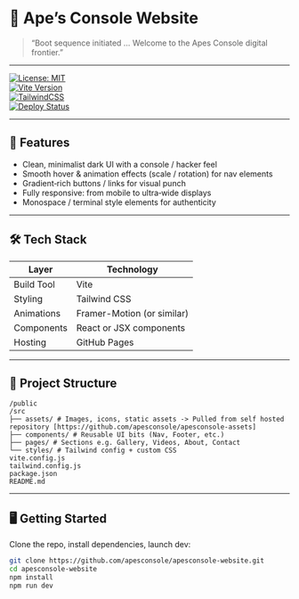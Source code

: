 # 🦍 Ape’s Console Website

> “Boot sequence initiated … Welcome to the Apes Console digital frontier.”

---

[![License: MIT](https://img.shields.io/badge/license-MIT-brightgreen?logo=opensource&logoColor=white&style=for-the-badge)](LICENSE)  
[![Vite Version](https://img.shields.io/badge/Vite-^5.0-blue?logo=vite&logoColor=white&style=flat-square)](https://vitejs.dev/)  
[![TailwindCSS](https://img.shields.io/badge/Tailwind-CSS-06B6D4?logo=tailwindcss&logoColor=white&style=flat-square)](https://tailwindcss.com/)  
[![Deploy Status](https://img.shields.io/badge/GitHub‐Pages‐Active-green?logo=github&logoColor=white&style=flat-square)](https://github.com/apesconsole/apesconsole-website)

---

## 🚀 Features

- Clean, minimalist dark UI with a console / hacker feel
- Smooth hover & animation effects (scale / rotation) for nav elements
- Gradient‐rich buttons / links for visual punch
- Fully responsive: from mobile to ultra‐wide displays
- Monospace / terminal style elements for authenticity

---

## 🛠 Tech Stack

| Layer      | Technology                 |
| ---------- | -------------------------- |
| Build Tool | Vite                       |
| Styling    | Tailwind CSS               |
| Animations | Framer-Motion (or similar) |
| Components | React or JSX components    |
| Hosting    | GitHub Pages               |

---

## 📂 Project Structure

```text
/public
/src
├── assets/ # Images, icons, static assets -> Pulled from self hosted repository [https://github.com/apesconsole/apesconsole-assets]
├── components/ # Reusable UI bits (Nav, Footer, etc.)
├── pages/ # Sections e.g. Gallery, Videos, About, Contact
└── styles/ # Tailwind config + custom CSS
vite.config.js
tailwind.config.js
package.json
README.md
```

---

## 🖥 Getting Started

Clone the repo, install dependencies, launch dev:

```bash
git clone https://github.com/apesconsole/apesconsole-website.git
cd apesconsole-website
npm install
npm run dev

```
